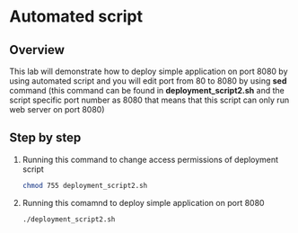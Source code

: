 # Automated script

## Overview

This lab will demonstrate how to deploy simple application on port 8080 by using automated script and you will edit port from 80 to 8080 by using **sed** command (this command can be found in **deployment_script2.sh** and the script specific port number as 8080 that means that this script can only run web server on port 8080)

## Step by step
1. Running this command to change access permissions of deployment script

    ```sh
    chmod 755 deployment_script2.sh
    ```
2. Running this comamnd to deploy simple application on port 8080

    ```sh
    ./deployment_script2.sh
    ```
